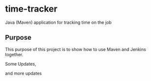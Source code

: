 # time-tracker
Java (Maven) application for tracking time on the job

## Purpose

This purpose of this project is to show how to use Maven and Jenkins together.

Some Updates, 

and more updates
